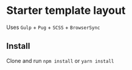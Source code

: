 # Starter template layout
Uses `Gulp` + `Pug` + `SCSS` + `BrowserSync`

## Install
Clone and run  `npm install` or `yarn install`